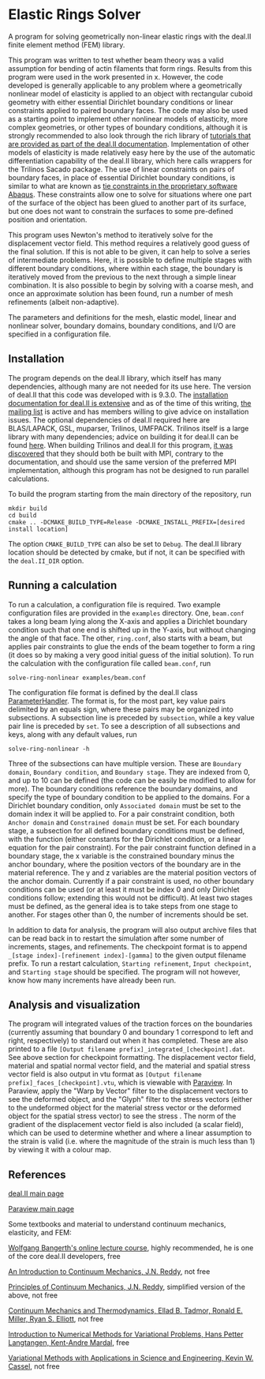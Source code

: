 # Elastic Rings Solver

A program for solving geometrically non-linear elastic rings with the deal.II finite element method (FEM) library.

This program was written to test whether beam theory was a valid assumption for bending of actin filaments that form rings.
Results from this program were used in the work presented in x.
However, the code developed is generally applicable to any problem where a geometrically nonlinear model of elasticity is applied to an object with rectangular cuboid geometry with either essential Dirichlet boundary conditions or linear constraints applied to paired boundary faces.
The code may also be used as a starting point to implement other nonlinear models of elasticity, more complex geometries, or other types of boundary conditions, although it is strongly recommended to also look through the rich library of [tutorials that are provided as part of the deal.II documentation](https://www.dealii.org/current/doxygen/deal.II/Tutorial.html).
Implementation of other models of elasticity is made relatively easy here by the use of the automatic differentiation capability of the deal.II library, which here calls wrappers for the Trilinos Sacado package.
The use of linear constraints on pairs of boundary faces, in place of essential Dirichlet boundary conditions, is similar to what are known as [tie constraints in the proprietary software Abaqus](https://abaqus-docs.mit.edu/2017/English/SIMACAECAERefMap/simacae-t-itnhelptied.htm).
These constraints allow one to solve for situations where one part of the surface of the object has been glued to another part of its surface, but one does not want to constrain the surfaces to some pre-defined position and orientation.

This program uses Newton's method to iteratively solve for the displacement vector field.
This method requires a relatively good guess of the final solution.
If this is not able to be given, it can help to solve a series of intermediate problems.
Here, it is possible to define multiple stages with different boundary conditions, where within each stage, the boundary is iteratively moved from the previous to the next through a simple linear combination.
It is also possible to begin by solving with a coarse mesh, and once an approximate solution has been found, run a number of mesh refinements (albeit non-adaptive).

The parameters and definitions for the mesh, elastic model, linear and nonlinear solver, boundary domains, boundary conditions, and I/O are specified in a configuration file.

## Installation

The program depends on the deal.II library, which itself has many dependencies, although many are not needed for its use here.
The version of deal.II that this code was developed with is 9.3.0.
The [installation documentation for deal.II is extensive](https://www.dealii.org/current/readme.html) and as of the time of this writing, [the mailing list](https://groups.google.com/g/dealii) is active and has members willing to give advice on installation issues.
The optional dependencies of deal.II required here are BLAS/LAPACK, GSL, muparser, Trilinos, UMFPACK.
Trilinos itself is a large library with many dependencies; advice on building it for deal.II can be found [here](https://www.dealii.org/current/external-libs/trilinos.html).
When building Trilinos and deal.II for this program, [it was discovered](https://github.com/dealii/dealii/pull/12424/commits) that they should both be built with MPI, contrary to the documentation, and should use the same version of the preferred MPI implementation, although this program has not be designed to run parallel calculations.

To build the program starting from the main directory of the repository, run
```
mkdir build
cd build
cmake .. -DCMAKE_BUILD_TYPE=Release -DCMAKE_INSTALL_PREFIX=[desired install location]
```
The option `CMAKE_BUILD_TYPE` can also be set to `Debug`.
The deal.II library location should be detected by cmake, but if not, it can be specified with the `deal.II_DIR` option.

## Running a calculation

To run a calculation, a configuration file is required.
Two example configuration files are provided in the `examples` directory.
One, `beam.conf` takes a long beam lying along the X-axis and applies a Dirichlet boundary condition such that one end is shifted up in the Y-axis, but without changing the angle of that face.
The other, `ring.conf`, also starts with a beam, but applies pair constraints to glue the ends of the beam together to form a ring (it does so by making a very good initial guess of the initial solution).
To run the calculation with the configuration file called `beam.conf`, run
```
solve-ring-nonlinear examples/beam.conf
```

The configuration file format is defined by the deal.II class [ParameterHandler](https://www.dealii.org/current/doxygen/deal.II/classParameterHandler.html).
The format is, for the most part, key value pairs delimited by an equals sign, where these pairs may be organized into subsections.
A subsection line is preceded by `subsection`, while a key value pair line is preceded by `set`.
To see a description of all subsections and keys, along with any default values, run
```
solve-ring-nonlinear -h
```

Three of the subsections can have multiple version.
These are `Boundary domain`, `Boundary condition`, and `Boundary stage`.
They are indexed from 0, and up to 10 can be defined (the code can be easily be modified to allow for more).
The boundary conditions reference the boundary domains, and specify the type of boundary condition to be applied to the domains.
For a Dirichlet boundary condition, only `Associated domain` must be set to the domain index it will be applied to.
For a pair constraint condition, both `Anchor domain` and `Constrained domain` must be set.
For each boundary stage, a subsection for all defined boundary conditions must be defined, with the function (either constants for the Dirichlet condition, or a linear equation for the pair constraint).
For the pair constraint function defined in a boundary stage, the x variable is the constrained boundary minus the anchor boundary, where the position vectors of the boundary are in the material reference.
The y and z variables are the material position vectors of the anchor domain.
Currently if a pair constraint is used, no other boundary conditions can be used (or at least it must be index 0 and only Dirichlet conditions follow; extending this would not be difficult).
At least two stages must be defined, as the general idea is to take steps from one stage to another.
For stages other than 0, the number of increments should be set.

In addition to data for analysis, the program will also output archive files that can be read back in to restart the simulation after some number of increments, stages, and refinements.
The checkpoint format is to append `_[stage index]-[refinement index]-[gamma]` to the given output filename prefix.
To run a restart calculation, `Starting refinement`, `Input checkpoint`, and `Starting stage` should be specified.
The program will not however, know how many increments have already been run.

## Analysis and visualization

The program will integrated values of the traction forces on the boundaries (currently assuming that boundary 0 and boundary 1 correspond to left and right, respectively) to standard out when it has completed.
These are also printed to a file `[Output filename prefix]_integrated_[checkpoint].dat`.
See above section for checkpoint formatting.
The displacement vector field, material and spatial normal vector field, and the material and spatial stress vector field is also output in vtu format as `[Output filename prefix]_faces_[checkpoint].vtu`, which is viewable with [Paraview](https://www.paraview.org/).
In Paraview, apply the "Warp by Vector" filter to the displacement vectors to see the deformed object, and the "Glyph" filter to the stress vectors (either to the undeformed object for the material stress vector or the deformed object for the spatial stress vector) to see the stress .
The norm of the gradient of the displacement vector field is also included (a scalar field), which can be used to determine whether and where a linear assumption to the strain is valid (i.e. where the magnitude of the strain is much less than 1) by viewing it with a colour map.

## References

[deal.II main page](https://www.dealii.org/)

[Paraview main page](https://www.paraview.org/)

Some textbooks and material to understand continuum mechanics, elasticity, and FEM:

[Wolfgang Bangerth's online lecture course](https://www.math.colostate.edu/~bangerth/videos.html), highly recommended, he is one of the core deal.II developers, free

[An Introduction to Continuum Mechanics, J.N. Reddy](https://www.cambridge.org/nl/academic/subjects/engineering/solid-mechanics-and-materials/introduction-continuum-mechanics-2nd-edition?format=HB), not free

[Principles of Continuum Mechanics, J.N. Reddy](https://www.cambridge.org/nl/academic/subjects/engineering/solid-mechanics-and-materials/principles-continuum-mechanics-conservation-and-balance-laws-applications-2nd-edition?format=HB&isbn=9781107199200), simplified version of the above, not free

[Continuum Mechanics and Thermodynamics, Ellad B. Tadmor, Ronald E. Miller, Ryan S. Elliott](https://www.cambridge.org/nl/academic/subjects/physics/mathematical-methods/continuum-mechanics-and-thermodynamics-fundamental-concepts-governing-equations?format=HB), not free

[Introduction to Numerical Methods for Variational Problems, Hans Petter Langtangen, Kent-Andre Mardal](https://github.com/hplgit/fem-book), free

[Variational Methods with Applications in Science and Engineering, Kevin W. Cassel](https://www.cambridge.org/nl/academic/subjects/engineering/engineering-mathematics-and-programming/variational-methods-applications-science-and-engineering?format=HB), not free
